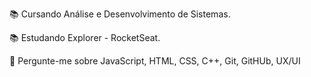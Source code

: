 📚 Cursando Análise e Desenvolvimento de Sistemas.

📚 Estudando Explorer - RocketSeat.

💬 Pergunte-me sobre JavaScript, HTML, CSS, C++, Git, GitHUb, UX/UI
